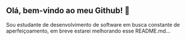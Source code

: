 ## Olá, bem-vindo ao meu Github! 👋
Sou estudante de desenvolvimento de software em busca constante de aperfeiçoamento, em breve estarei melhorando esse README.md...
<!--
**manumartinsdlima/manumartinsdlima** is a ✨ _special_ ✨ repository because its `README.md` (this file) appears on your GitHub profile.

Here are some ideas to get you started:

- 🔭 I’m currently working on ...
- 🌱 I’m currently learning ...
- 👯 I’m looking to collaborate on ...
- 🤔 I’m looking for help with ...
- 💬 Ask me about ...
- 📫 How to reach me: ...
- 😄 Pronouns: ...
- ⚡ Fun fact: ...
-->

